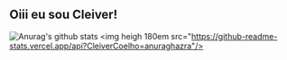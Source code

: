 ## Oiii eu sou Cleiver!
![Anurag's github stats](https://github-readme-stats.vercel.app/api?CleiverCoelho=anuraghazra)
<img heigh 180em src="https://github-readme-stats.vercel.app/api?CleiverCoelho=anuraghazra"/>
